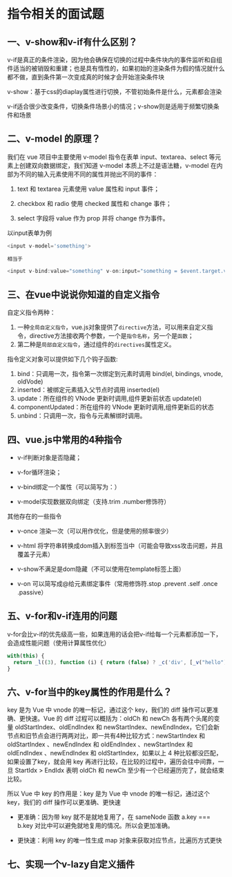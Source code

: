 # 指令相关的面试题

## 一、v-show和v-if有什么区别？

v-if是真正的条件渲染，因为他会确保在切换的过程中条件块内的事件监听和自组件适当的被销毁和重建；也是具有惰性的，如果初始的渲染条件为假的情况就什么都不做，直到条件第一次变成真的时候才会开始渲染条件块

v-show：基于css的diaplay属性进行切换，不管初始条件是什么，元素都会渲染

v-if适合很少改变条件，切换条件场景小的情况；v-show则是适用于频繁切换条件和场景

## 二、v-model 的原理？

我们在 vue 项目中主要使用 v-model 指令在表单 input、textarea、select 等元素上创建双向数据绑定，我们知道 v-model 本质上不过是语法糖，v-model 在内部为不同的输入元素使用不同的属性并抛出不同的事件：

1. text 和 textarea 元素使用 value 属性和 input 事件；
   
2. checkbox 和 radio 使用 checked 属性和 change 事件；
   
3. select 字段将 value 作为 prop 并将 change 作为事件。

以input表单为例

```js
<input v-model='something'>
    
相当于

<input v-bind:value="something" v-on:input="something = $event.target.value">
```

## 三、在vue中说说你知道的自定义指令

自定义指令两种：
1. 一种`全局自定义指令`，vue.js对象提供了`directive`方法，可以用来自定义指令，directive方法接收两个参数，一个是`指令名称`，另一个是`函数`；
2. 第二种是`局部自定义指令`，通过组件的`directives`属性定义。

指令定义对象可以提供如下几个钩子函数:
1. bind：只调用一次，指令第一次绑定到元素时调用 bind(el, bindings, vnode, oldVode)
2. inserted：被绑定元素插入父节点时调用 inserted(el)
3. update：所在组件的 VNode 更新时调用,组件更新前状态 update(el)
4. componentUpdated：所在组件的 VNode 更新时调用,组件更新后的状态
5. unbind：只调用一次，指令与元素解绑时调用。

## 四、vue.js中常用的4种指令

+ v-if判断对象是否隐藏；

+ v-for循环渲染；

+ v-bind绑定一个属性（可以简写为：）

+ v-model实现数据双向绑定（支持.trim .number修饰符）
  
其他存在的一些指令

+ v-once 渲染一次（可以用作优化，但是使用的频率很少）
  
+ v-html 将字符串转换成dom插入到标签当中（可能会导致xss攻击问题，并且覆盖子元素）
  
+ v-show不满足是dom隐藏（不可以使用在template标签上面）
  
+ v-on 可以简写成@给元素绑定事件（常用修饰符.stop .prevent .self .once .passive）

## 五、v-for和v-if连用的问题

v-for会比v-if的优先级高一些，如果连用的话会把v-if给每一个元素都添加一下，会造成性能问题（使用计算属性优化）

```js
with(this) { 
  return _l((3), function (i) { return (false) ? _c('div', [_v("hello")]) : _e() }) 
}
```

## 六、v-for当中的key属性的作用是什么？

key 是为 Vue 中 vnode 的唯一标记，通过这个 key，我们的 diff 操作可以更准确、更快速。Vue 的 diff 过程可以概括为：oldCh 和 newCh 各有两个头尾的变量 oldStartIndex、oldEndIndex 和 newStartIndex、newEndIndex，它们会新节点和旧节点会进行两两对比，即一共有4种比较方式：newStartIndex 和oldStartIndex 、newEndIndex 和  oldEndIndex 、newStartIndex 和 oldEndIndex 、newEndIndex 和 oldStartIndex，如果以上 4 种比较都没匹配，如果设置了key，就会用 key 再进行比较，在比较的过程中，遍历会往中间靠，一旦 StartIdx > EndIdx 表明 oldCh 和 newCh 至少有一个已经遍历完了，就会结束比较。

所以 Vue 中 key 的作用是：key 是为 Vue 中 vnode 的唯一标记，通过这个 key，我们的 diff 操作可以更准确、更快速

+ 更准确：因为带 key 就不是就地复用了，在 sameNode 函数 a.key === b.key 对比中可以避免就地复用的情况。所以会更加准确。
  
+ 更快速：利用 key 的唯一性生成 map 对象来获取对应节点，比遍历方式更快


## 七、实现一个v-lazy自定义插件